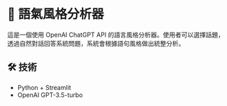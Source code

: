# 🧠 語氣風格分析器

這是一個使用 OpenAI ChatGPT API 的語言風格分析器。使用者可以選擇話題，透過自然對話回答系統問題，系統會根據語句風格做出統整分析。

## 🛠️ 技術
- Python + Streamlit
- OpenAI GPT-3.5-turbo
